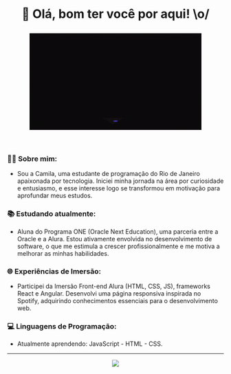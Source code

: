 # <p align=center>👋 Olá, bom ter você por aqui! \o/ </p>

<div>
<p align=center>
    <img src="banner.gif" width= "400" alt="Banner">
  </p>
</div>

<br>

  ### 👩‍💻 Sobre mim:
  - Sou a Camila, uma estudante de programação do Rio de Janeiro apaixonada por tecnologia. Iniciei minha jornada na área por curiosidade e entusiasmo, e esse interesse logo se transformou em motivação para aprofundar meus estudos.

  ### 📚 Estudando atualmente:
  - Aluna do Programa ONE (Oracle Next Education), uma parceria entre a Oracle e a Alura. Estou ativamente envolvida no desenvolvimento de software, o que me estimula a crescer profissionalmente e me motiva a melhorar as minhas habilidades.
      
  ### 🌐 Experiências de Imersão:
   - Participei da Imersão Front-end Alura (HTML, CSS, JS), frameworks React e Angular. Desenvolvi uma página responsiva inspirada no Spotify, adquirindo conhecimentos essenciais para o desenvolvimento web.

  ### 💻 Linguagens de Programação:
  - Atualmente aprendendo: JavaScript - HTML - CSS.

---
  <div align="center">
    <img src="https://github-readme-stats.vercel.app/api?username=medeiroscamila&theme=midnight-purple&show_icons=true&hide=prs,contribs" width="500px"/>
  </div>
